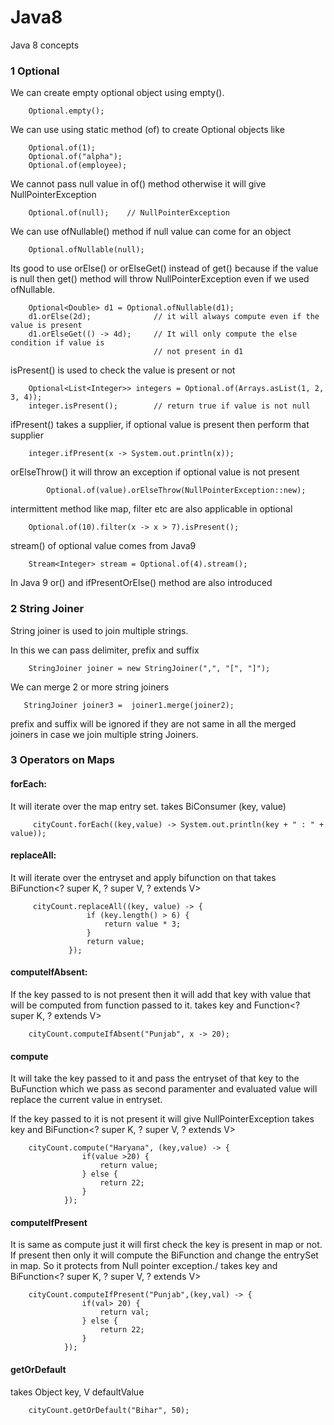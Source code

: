 # Java8
Java 8 concepts


### 1 Optional

  We can create empty optional object using empty().

        Optional.empty();

  We can use using static method (of) to create Optional objects like

        Optional.of(1);
        Optional.of("alpha");
        Optional.of(employee);

  We cannot pass null value in of() method otherwise it will give NullPointerException

        Optional.of(null);    // NullPointerException

  We can use ofNullable() method if null value can come for an object

        Optional.ofNullable(null);

  Its good to use orElse() or orElseGet() instead of get() because if the value is null
  then get() method will throw NullPointerException even if we used ofNullable.

        Optional<Double> d1 = Optional.ofNullable(d1);
        d1.orElse(2d);              // it will always compute even if the value is present
        d1.orElseGet(() -> 4d);     // It will only compute the else condition if value is
                                    // not present in d1

  isPresent() is used to check the value is present or not

        Optional<List<Integer>> integers = Optional.of(Arrays.asList(1, 2, 3, 4));
        integer.isPresent();        // return true if value is not null

  ifPresent() takes a supplier, if optional value is present then perform that supplier

        integer.ifPresent(x -> System.out.println(x));

  orElseThrow() it will throw an exception if optional value is not present

            Optional.of(value).orElseThrow(NullPointerException::new);

  intermittent method like map, filter etc are also applicable in optional

        Optional.of(10).filter(x -> x > 7).isPresent();

  stream() of optional value comes from Java9

        Stream<Integer> stream = Optional.of(4).stream();

  In Java 9 or() and ifPresentOrElse() method are also introduced


### 2 String Joiner
  String joiner is used to join multiple strings.

  In this we can pass delimiter, prefix and suffix

        StringJoiner joiner = new StringJoiner(",", "[", "]");

  We can merge 2 or more string joiners

       StringJoiner joiner3 =  joiner1.merge(joiner2);

  prefix and suffix will be ignored if they are not same in all the merged
  joiners in case we join multiple string Joiners.


### 3 Operators on Maps

  #### forEach:
  It will iterate over the map entry set.
  takes BiConsumer (key, value)

         cityCount.forEach((key,value) -> System.out.println(key + " : " + value));

  #### replaceAll:
  It will iterate over the entryset and apply bifunction on that
  takes BiFunction<? super K, ? super V, ? extends V>

         cityCount.replaceAll((key, value) -> {
                     if (key.length() > 6) {
                         return value * 3;
                     }
                     return value;
                 });

  #### computeIfAbsent:
  If the key passed to is not present then it will add that key with value that will be
  computed from function passed to it.
  takes key and Function<? super K, ? extends V>

        cityCount.computeIfAbsent("Punjab", x -> 20);

  #### compute
  It will take the key passed to it and pass the entryset of that key to the BuFunction which we
  pass as second paramenter and evaluated value will replace the current value in entryset.

  If the key passed to it is not present it will give NullPointerException
  takes key and BiFunction<? super K, ? super V, ? extends V>

        cityCount.compute("Haryana", (key,value) -> {
                    if(value >20) {
                        return value;
                    } else {
                        return 22;
                    }
                });

  #### computeIfPresent
  It is same as compute just it will first check the key is present in map or not. If present
  then only it will compute the BiFunction and change the entrySet in map. So it protects from
  Null pointer exception./
  takes key and BiFunction<? super K, ? super V, ? extends V>

        cityCount.computeIfPresent("Punjab",(key,val) -> {
                    if(val> 20) {
                        return val;
                    } else {
                        return 22;
                    }
                });

  #### getOrDefault
  takes Object key, V defaultValue

        cityCount.getOrDefault("Bihar", 50);






